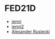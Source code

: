 # FED21D

- [jenni](https://github.com/postmodernistx)
- [jenni2](https://github.com/jenni-edu)
- [Alexander Rusiecki](https://github.com/alexander-rusiecki)
